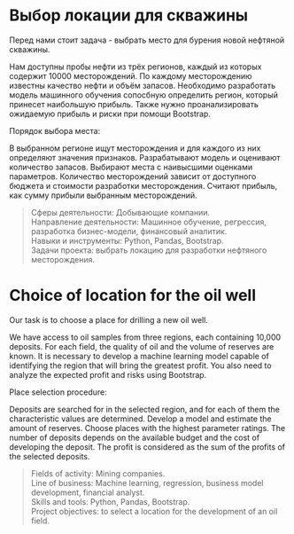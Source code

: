 # Выбор локации для скважины

Перед нами стоит задача - выбрать место для бурения новой нефтяной скважины.

Нам доступны пробы нефти из трёх регионов, каждый из которых содержит 10000 месторождений. По каждому месторождению известны качество нефти и объём запасов. Необходимо разработать модель машинного обучения сопосбную определить регион, который принесет наибольшую прибыль. Также нужно проанализировать ожидаемую прибыль и риски при помощи Bootstrap.

Порядок выбора места:

В выбранном регионе ищут месторождения и для каждого из них определяют значения признаков.
Разрабатывают модель и оценивают количество запасов.
Выбирают места с наивысшими оценками параметров. Количество месторождений зависит от доступного бюджета и стоимости разработки месторождения.
Считают прибыль, как сумму прибыли выбранным месторождений.

> Сферы деятельности: Добывающие компании.\
> Направление деятельности: Машинное обучение, регрессия, разработка бизнес-модели, финансовый аналитик.\
> Навыки и инструменты: Python, Pandas, Bootstrap.\
> Задачи проекта: выбрать локацию для разработки нефтяного месторождения.

# Choice of location for the oil well

Our task is to choose a place for drilling a new oil well.

We have access to oil samples from three regions, each containing 10,000 deposits. For each field, the quality of oil and the volume of reserves are known. It is necessary to develop a machine learning model capable of identifying the region that will bring the greatest profit. You also need to analyze the expected profit and risks using Bootstrap.

Place selection procedure:

Deposits are searched for in the selected region, and for each of them the characteristic values ​​are determined.
Develop a model and estimate the amount of reserves.
Choose places with the highest parameter ratings. The number of deposits depends on the available budget and the cost of developing the deposit.
The profit is considered as the sum of the profits of the selected deposits.

> Fields of activity: Mining companies.\
> Line of business: Machine learning, regression, business model development, financial analyst.\
> Skills and tools: Python, Pandas, Bootstrap.\
> Project objectives: to select a location for the development of an oil field.
